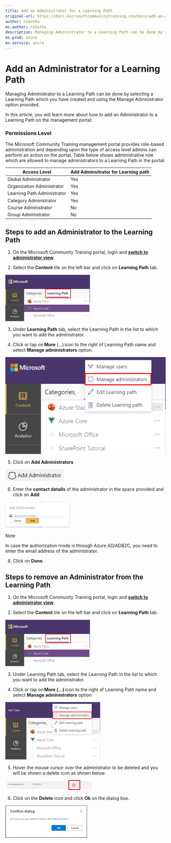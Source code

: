 ```yaml
---
title: Add an Administrator for a Learning Path
original-url: https://docs.microsoftcommunitytraining.com/docs/add-an-administrator-for-a-learning-path
author: nikotha
ms.author: nikotha
description: Managing Administrator to a Learning Path can be done by selecting a Learning Path which you have created and using the Manage Administrator option provided.
ms.prod: azure
ms.service: azure
---
```


# Add an Administrator for a Learning Path

Managing Administrator to a Learning Path can be done by selecting a Learning Path which you have created and using the Manage Administrator option provided.

In this article, you will learn more about how to add an Administrator to a Learning Path on the management portal: 
### Permissions Level 
The Microsoft Community Training management portal provides role-based administration and depending upon the type of access level admins can perform an action on the portal. Table below shows administrative role which are allowed to manage administrators to a Learning Path in the portal: 

| Access Level  | Add Adminsitrator for Learning path |
| --- | --- |
| Global Administrator | Yes |
| Organization Administrator | Yes |
| Learning Path Administrator | Yes |
| Category Administrator | Yes|
| Course Administrator | No |
| Group Administrator | No |
 ## Steps to add an Administrator to the Learning Path

1.	On the Microsoft Community Training portal, login and [**switch to administrator view**](https://microsoftindia.document360.io/docs/configure-platform#step-2--switch-to-administrator-view-of-the-portal).

2. Select the **Content** tile on the left bar and click on **Learning Path** tab.

![Learning Path from Content](../../../media/image%28388%29.png)

3. Under **Learning Path** tab, select the Learning Path in the list to which you want to add the administrator.

4. Click or tap on **More** (…) icon to the right of Learning Path name and select **Manage administrators** option

![Click Manage administrators from More](../../../media/image%28429%29.png)

5. Click on **Add Administrators**

![Add Administrators](../../../media/image%28397%29.png)

6. Enter the **contact details** of the administrator in the space provided and click on **Add**

![contact details fro admin](../../../media/image%28399%29.png)

> [!NOTE]
> In case the authorization mode is through Azure AD/ADB2C, you need to enter the email address of the administrator.

8. Click on **Done**.
##  Steps to remove an Administrator from the Learning Path

1. On the Microsoft Community Training portal, login and [**switch to administrator view**](https://microsoftindia.document360.io/docs/configure-platform#step-2--switch-to-administrator-view-of-the-portal).

2. Select the **Content** tile on the left bar and click on **Learning Path** tab.

![Learning Path from Content](../../../media/image%28388%29.png)

3. Under Learning Path tab, select the Learning Path in the list to which you want to add the administrator.

4. Click or tap on **More (…)** icon to the right of Learning Path name and select **Manage administrators** option

![Manage administrators from More](../../../media/image%28400%29.png)

5. Hover the mouse cursor over the administrator to be deleted and you will be shown a delete icon as shown below.

![Delete icon](../../../media/image%28401%29.png)

6. Click on the **Delete** icon and click **Ok** on the dialog box.

![Delete & ok](../../../media/image%28402%29.png)